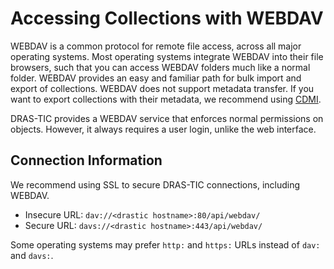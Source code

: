 # Accessing Collections with WEBDAV

WEBDAV is a common protocol for remote file access, across all major operating systems. Most operating systems integrate WEBDAV into their file browsers, such that you can access WEBDAV folders much like a normal folder. WEBDAV provides an easy and familiar path for bulk import and export of collections. WEBDAV does not support metadata transfer. If you want to export collections with their metadata, we recommend using [CDMI](CDMI.md).

DRAS-TIC provides a WEBDAV service that enforces normal permissions on objects. However, it always requires a user login, unlike the web interface.


## Connection Information
We recommend using SSL to secure DRAS-TIC connections, including WEBDAV.

* Insecure URL: `dav://<drastic hostname>:80/api/webdav/`
* Secure URL: `davs://<drastic hostname>:443/api/webdav/`

Some operating systems may prefer `http:` and `https:` URLs instead of `dav:` and `davs:`.
